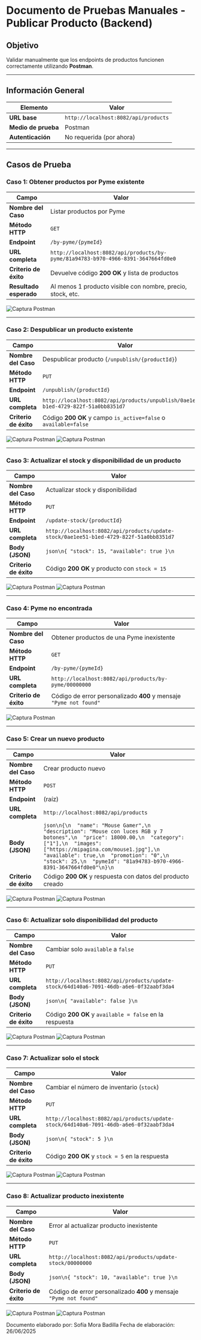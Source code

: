 
# **Documento de Pruebas Manuales - Publicar Producto (Backend)**

## Objetivo
Validar manualmente que los endpoints de productos funcionen correctamente utilizando **Postman**.

---

## Información General

| Elemento           | Valor                                        |
|--------------------|----------------------------------------------|
| **URL base**       | `http://localhost:8082/api/products`         |
| **Medio de prueba**| Postman                                      |
| **Autenticación**  | No requerida (por ahora)                     |

---

## Casos de Prueba

### Caso 1: Obtener productos por Pyme existente
| Campo              | Valor                                                                           |
|--------------------|---------------------------------------------------------------------------------|
| **Nombre del Caso**| Listar productos por Pyme                                                       |
| **Método HTTP**    | `GET`                                                                           |
| **Endpoint**       | `/by-pyme/{pymeId}`                                                             |
| **URL completa**   | `http://localhost:8082/api/products/by-pyme/81a94783-b970-4966-8391-3647664fd0e0`|
| **Criterio de éxito**| Devuelve código **200 OK** y lista de productos                               |
| **Resultado esperado**| Al menos 1 producto visible con nombre, precio, stock, etc.                 |


![Captura Postman](./img-Publicar-Productos/1.png)


---

### Caso 2: Despublicar un producto existente
| Campo              | Valor                                                                           |
|--------------------|---------------------------------------------------------------------------------|
| **Nombre del Caso**| Despublicar producto (`/unpublish/{productId}`)                                 |
| **Método HTTP**    | `PUT`                                                                           |
| **Endpoint**       | `/unpublish/{productId}`                                                        |
| **URL completa**   | `http://localhost:8082/api/products/unpublish/0ae1ee51-b1ed-4729-822f-51a0bb8351d7` |
| **Criterio de éxito**| Código **200 OK** y campo `is_active=false` o `available=false`               |

![Captura Postman](./img-Publicar-Productos/2.png)
![Captura Postman](./img-Publicar-Productos/3.png)

---

### Caso 3: Actualizar el stock y disponibilidad de un producto
| Campo              | Valor                                                                           |
|--------------------|---------------------------------------------------------------------------------|
| **Nombre del Caso**| Actualizar stock y disponibilidad                                               |
| **Método HTTP**    | `PUT`                                                                           |
| **Endpoint**       | `/update-stock/{productId}`                                                     |
| **URL completa**   | `http://localhost:8082/api/products/update-stock/0ae1ee51-b1ed-4729-822f-51a0bb8351d7` |
| **Body (JSON)**    | ```json\n{ "stock": 15, "available": true }\n```                                |
| **Criterio de éxito**| Código **200 OK** y producto con `stock = 15`                                 |

![Captura Postman](./img-Publicar-Productos/4.png)
![Captura Postman](./img-Publicar-Productos/5.png)

---

### Caso 4: Pyme no encontrada
| Campo              | Valor                                                                           |
|--------------------|---------------------------------------------------------------------------------|
| **Nombre del Caso**| Obtener productos de una Pyme inexistente                                       |
| **Método HTTP**    | `GET`                                                                           |
| **Endpoint**       | `/by-pyme/{pymeId}`                                                             |
| **URL completa**   | `http://localhost:8082/api/products/by-pyme/00000000`                           |
| **Criterio de éxito**| Código de error personalizado **400** y mensaje `"Pyme not found"`           |

![Captura Postman](./img-Publicar-Productos/6.png)

---

### Caso 5: Crear un nuevo producto
| Campo              | Valor                                                                           |
|--------------------|---------------------------------------------------------------------------------|
| **Nombre del Caso**| Crear producto nuevo                                                            |
| **Método HTTP**    | `POST`                                                                          |
| **Endpoint**       | (raíz)                                                                          |
| **URL completa**   | `http://localhost:8082/api/products`                                            |
| **Body (JSON)**    | ```json\n{\n  "name": "Mouse Gamer",\n  "description": "Mouse con luces RGB y 7 botones",\n  "price": 18000.00,\n  "category": ["1"],\n  "images": ["https://mipagina.com/mouse1.jpg"],\n  "available": true,\n  "promotion": "0",\n  "stock": 25,\n  "pymeId": "81a94783-b970-4966-8391-3647664fd0e0"\n}\n``` |
| **Criterio de éxito**| Código **200 OK** y respuesta con datos del producto creado                    |

![Captura Postman](./img-Publicar-Productos/7.png)
![Captura Postman](./img-Publicar-Productos/8.png)

---

### Caso 6: Actualizar solo disponibilidad del producto
| Campo              | Valor                                                                           |
|--------------------|---------------------------------------------------------------------------------|
| **Nombre del Caso**| Cambiar solo `available` a `false`                                              |
| **Método HTTP**    | `PUT`                                                                           |
| **URL completa**   | `http://localhost:8082/api/products/update-stock/64d140a6-7091-46db-a6e6-0f32aabf3da4` |
| **Body (JSON)**    | ```json\n{ "available": false }\n```                                            |
| **Criterio de éxito**| Código **200 OK** y `available = false` en la respuesta                       |

![Captura Postman](./img-Publicar-Productos/9.png)
![Captura Postman](./img-Publicar-Productos/10.png)


---

### Caso 7: Actualizar solo el stock
| Campo              | Valor                                                                           |
|--------------------|---------------------------------------------------------------------------------|
| **Nombre del Caso**| Cambiar el número de inventario (`stock`)                                       |
| **Método HTTP**    | `PUT`                                                                           |
| **URL completa**   | `http://localhost:8082/api/products/update-stock/64d140a6-7091-46db-a6e6-0f32aabf3da4` |
| **Body (JSON)**    | ```json\n{ "stock": 5 }\n```                                                    |
| **Criterio de éxito**| Código **200 OK** y `stock = 5` en la respuesta                                |

![Captura Postman](./img-Publicar-Productos/11.png)
![Captura Postman](./img-Publicar-Productos/12.png)

---

### Caso 8: Actualizar producto inexistente
| Campo              | Valor                                                                           |
|--------------------|---------------------------------------------------------------------------------|
| **Nombre del Caso**| Error al actualizar producto inexistente                                        |
| **Método HTTP**    | `PUT`                                                                           |
| **URL completa**   | `http://localhost:8082/api/products/update-stock/00000000`                      |
| **Body (JSON)**    | ```json\n{ "stock": 10, "available": true }\n```                                |
| **Criterio de éxito**| Código de error personalizado **400** y mensaje `"Pyme not found"`           |

![Captura Postman](./img-Publicar-Productos/13.png)
![Captura Postman](./img-Publicar-Productos/14.png)


Documento elaborado por: Sofía Mora Badilla
Fecha de elaboración: 26/06/2025